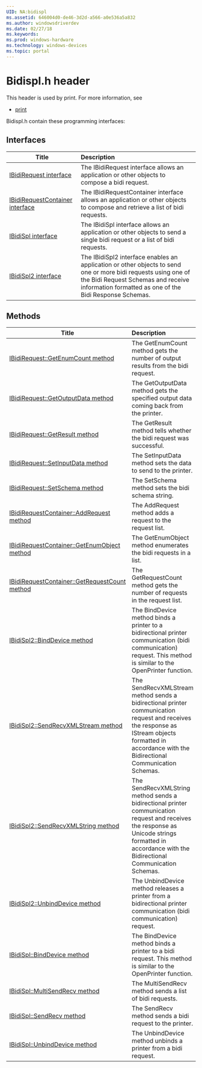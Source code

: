 ```yaml
---
UID: NA:bidispl
ms.assetid: 646004d0-de46-3d2d-a566-a0e536a5a832
ms.author: windowsdriverdev
ms.date: 02/27/18
ms.keywords: 
ms.prod: windows-hardware
ms.technology: windows-devices
ms.topic: portal
---
```


# Bidispl.h header



This header is used by print. For more information, see
- [print](../_print/index.md)

Bidispl.h contain these programming interfaces:


## Interfaces

| Title   | Description   |
| ---- |:---- |
| [IBidiRequest interface](nn-bidispl-ibidirequest.md) | The IBidiRequest interface allows an application or other objects to compose a bidi request. |
| [IBidiRequestContainer interface](nn-bidispl-ibidirequestcontainer.md) | The IBidiRequestContainer interface allows an application or other objects to compose and retrieve a list of bidi requests. |
| [IBidiSpl interface](nn-bidispl-ibidispl.md) | The IBidiSpl interface allows an application or other objects to send a single bidi request or a list of bidi requests. |
| [IBidiSpl2 interface](nn-bidispl-ibidispl2.md) | The IBidiSpl2 interface enables an application or other objects to send one or more bidi requests using one of the Bidi Request Schemas and receive information formatted as one of the Bidi Response Schemas. |

## Methods

| Title   | Description   |
| ---- |:---- |
| [IBidiRequest::GetEnumCount method](nf-bidispl-ibidirequest-getenumcount.md) | The GetEnumCount method gets the number of output results from the bidi request. |
| [IBidiRequest::GetOutputData method](nf-bidispl-ibidirequest-getoutputdata.md) | The GetOutputData method gets the specified output data coming back from the printer. |
| [IBidiRequest::GetResult method](nf-bidispl-ibidirequest-getresult.md) | The GetResult method tells whether the bidi request was successful. |
| [IBidiRequest::SetInputData method](nf-bidispl-ibidirequest-setinputdata.md) | The SetInputData method sets the data to send to the printer. |
| [IBidiRequest::SetSchema method](nf-bidispl-ibidirequest-setschema.md) | The SetSchema method sets the bidi schema string. |
| [IBidiRequestContainer::AddRequest method](nf-bidispl-ibidirequestcontainer-addrequest.md) | The AddRequest method adds a request to the request list. |
| [IBidiRequestContainer::GetEnumObject method](nf-bidispl-ibidirequestcontainer-getenumobject.md) | The GetEnumObject method enumerates the bidi requests in a list. |
| [IBidiRequestContainer::GetRequestCount method](nf-bidispl-ibidirequestcontainer-getrequestcount.md) | The GetRequestCount method gets the number of requests in the request list. |
| [IBidiSpl2::BindDevice method](nf-bidispl-ibidispl2-binddevice.md) | The BindDevice method binds a printer to a bidirectional printer communication (bidi communication) request. This method is similar to the OpenPrinter function. |
| [IBidiSpl2::SendRecvXMLStream method](nf-bidispl-ibidispl2-sendrecvxmlstream.md) | The SendRecvXMLStream method sends a bidirectional printer communication request and receives the response as IStream objects formatted in accordance with the Bidirectional Communication Schemas. |
| [IBidiSpl2::SendRecvXMLString method](nf-bidispl-ibidispl2-sendrecvxmlstring.md) | The SendRecvXMLString method sends a bidirectional printer communication request and receives the response as Unicode strings formatted in accordance with the Bidirectional Communication Schemas. |
| [IBidiSpl2::UnbindDevice method](nf-bidispl-ibidispl2-unbinddevice.md) | The UnbindDevice method releases a printer from a bidirectional printer communication (bidi communication) request. |
| [IBidiSpl::BindDevice method](nf-bidispl-ibidispl-binddevice.md) | The BindDevice method binds a printer to a bidi request. This method is similar to the OpenPrinter function. |
| [IBidiSpl::MultiSendRecv method](nf-bidispl-ibidispl-multisendrecv.md) | The MultiSendRecv method sends a list of bidi requests. |
| [IBidiSpl::SendRecv method](nf-bidispl-ibidispl-sendrecv.md) | The SendRecv method sends a bidi request to the printer. |
| [IBidiSpl::UnbindDevice method](nf-bidispl-ibidispl-unbinddevice.md) | The UnbindDevice method unbinds a printer from a bidi request. |
